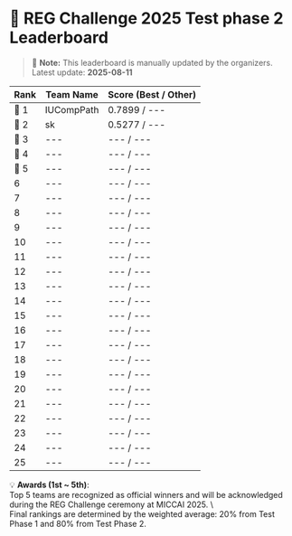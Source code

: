 # 🏅 REG Challenge 2025 Test phase 2 Leaderboard

> 📌 **Note:** This leaderboard is manually updated by the organizers.  
> Latest update: **2025-08-11**

| Rank | Team Name        | Score (Best / Other) |
|------|------------------|--------------------|
| 🥇 1 | IUCompPath          | 0.7899 / ---        |
| 🥈 2 | sk          | 0.5277 / ---        |
| 🥉 3 | ---          | --- / ---        |
| 🏅 4 | ---          | --- / ---        |
| 🏅 5 | ---          | --- / ---        |
| 6    | ---          | --- / ---        |
| 7    | ---          | --- / ---        |
| 8    | ---          | --- / ---        |
| 9    | ---          | --- / ---        |
| 10   | ---          | --- / ---        |
| 11   | ---          | --- / ---        |
| 12   | ---          | --- / ---        |
| 13   | ---          | --- / ---        |
| 14   | ---          | --- / ---        |
| 15   | ---          | --- / ---        |
| 16   | ---          | --- / ---        |
| 17   | ---          | --- / ---        |
| 18   | ---          | --- / ---        |
| 19   | ---          | --- / ---        |
| 20   | ---          | --- / ---        |
| 21   | ---          | --- / ---        |
| 22   | ---          | --- / ---        |
| 23   | ---          | --- / ---        |
| 24   | ---          | --- / ---        |
| 25   | ---          | --- / ---        |


💡 **Awards (1st ~ 5th)**:  
Top 5 teams are recognized as official winners and will be acknowledged during the REG Challenge ceremony at MICCAI 2025. \\  
Final rankings are determined by the weighted average: 20% from Test Phase 1 and 80% from Test Phase 2.  

